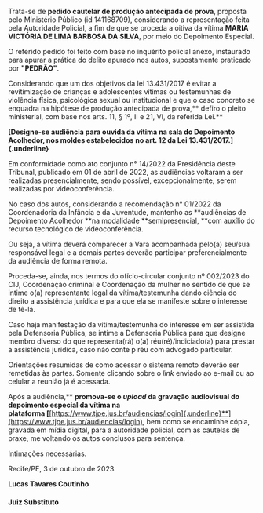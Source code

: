 Trata-se de **pedido cautelar de produção antecipada de prova**,
proposta pelo Ministério Público (id 141168709), considerando a
representação feita pela Autoridade Policial, a fim de que se proceda a
oitiva da vítima **MARIA VICTÓRIA DE LIMA BARBOSA DA SILVA**, por meio
do Depoimento Especial.

O referido pedido foi feito com base no inquérito policial anexo,
instaurado para apurar a prática do delito apurado nos autos,
supostamente praticado por **"PEDRÃO"**.

Considerando que um dos objetivos da lei 13.431/2017 é evitar a
revitimização de crianças e adolescentes vítimas ou testemunhas de
violência física, psicológica sexual ou institucional e que o caso
concreto se enquadra na hipótese de produção antecipada de
prova,** defiro o pleito ministerial, com base nos arts. 11, § 1º, II e
21, VI, da referida Lei.**

**[Designe-se audiência para ouvida da vítima na sala do Depoimento
Acolhedor, nos moldes estabelecidos no art. 12 da Lei
13.431/2017.]{.underline}**

Em conformidade como ato conjunto n° 14/2022 da Presidência deste
Tribunal, publicado em 01 de abril de 2022, as audiências voltaram a ser
realizadas presencialmente, sendo possível, excepcionalmente, serem
realizadas por videoconferência.

No caso dos autos, considerando a recomendação n° 01/2022 da
Coordenadoria da Infância e da Juventude, mantenho as **audiências de
Depoimento Acolhedor **na modalidade **semipresencial, **com auxílio do
recurso tecnológico de videoconferência.

Ou seja, a vítima deverá comparecer a Vara acompanhada pelo(a) seu/sua
responsável legal e a demais partes deverão participar preferencialmente
da audiência de forma remota.

Proceda-se, ainda, nos termos do ofício-circular conjunto nº 002/2023 do
CIJ, Coordenação criminal e Coordenação da mulher no sentido de que se
intime o(a) representante legal da vítima/testemunha dando ciência do
direito a assistência jurídica e para que ela se manifeste sobre o
interesse de tê-la.

Caso haja manifestação da vítima/testemunha do interesse em ser
assistida pela Defensoria Pública, se intime a Defensoria Pública para
que designe membro diverso do que representa(rá) o(a)
réu(ré)/indiciado(a) para prestar a assistência jurídica, caso não conte
p réu com advogado particular.

Orientações resumidas de como acessar o sistema remoto deverão ser
remetidas às partes. Somente clicando sobre o *link* enviado ao e-mail
ou ao celular a reunião já é acessada.

Após a audiência,** **promova-se o *upload* da gravação audiovisual do
depoimento especial da vítima na
plataforma [**[https://www.tjpe.jus.br/audiencias/login]{.underline}**](https://www.tjpe.jus.br/audiencias/login),
bem como se encaminhe cópia, gravada em mídia digital, para a autoridade
policial, com as cautelas de praxe, me voltando os autos conclusos para
sentença.

Intimações necessárias.

Recife/PE, 3 de outubro de 2023.

**Lucas Tavares Coutinho**

#### Juiz Substituto
